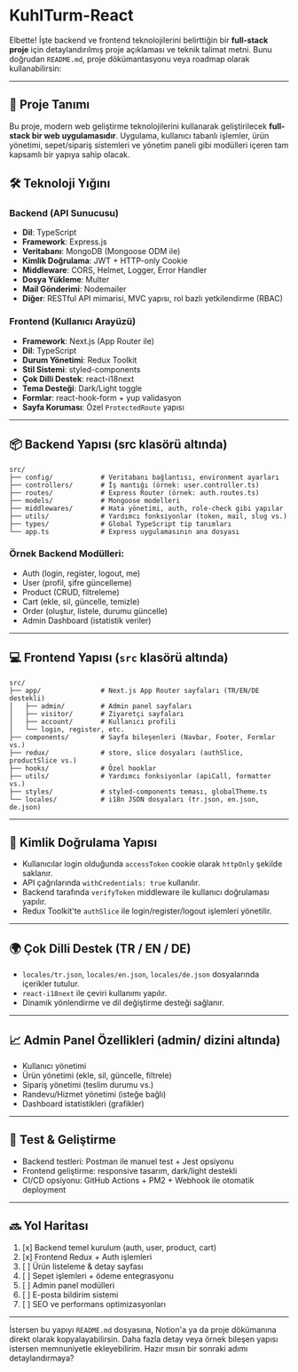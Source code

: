 # KuhlTurm-React
Elbette! İşte backend ve frontend teknolojilerini belirttiğin bir **full-stack proje** için detaylandırılmış proje açıklaması ve teknik talimat metni. Bunu doğrudan `README.md`, proje dökümantasyonu veya roadmap olarak kullanabilirsin:

---

## 🎯 Proje Tanımı

Bu proje, modern web geliştirme teknolojilerini kullanarak geliştirilecek **full-stack bir web uygulamasıdır**. Uygulama, kullanıcı tabanlı işlemler, ürün yönetimi, sepet/sipariş sistemleri ve yönetim paneli gibi modülleri içeren tam kapsamlı bir yapıya sahip olacak.

## 🛠 Teknoloji Yığını

### Backend (API Sunucusu)
- **Dil**: TypeScript  
- **Framework**: Express.js  
- **Veritabanı**: MongoDB (Mongoose ODM ile)  
- **Kimlik Doğrulama**: JWT + HTTP-only Cookie  
- **Middleware**: CORS, Helmet, Logger, Error Handler  
- **Dosya Yükleme**: Multer  
- **Mail Gönderimi**: Nodemailer  
- **Diğer**: RESTful API mimarisi, MVC yapısı, rol bazlı yetkilendirme (RBAC)

### Frontend (Kullanıcı Arayüzü)
- **Framework**: Next.js (App Router ile)  
- **Dil**: TypeScript  
- **Durum Yönetimi**: Redux Toolkit  
- **Stil Sistemi**: styled-components  
- **Çok Dilli Destek**: react-i18next  
- **Tema Desteği**: Dark/Light toggle  
- **Formlar**: react-hook-form + yup validasyon  
- **Sayfa Koruması**: Özel `ProtectedRoute` yapısı  

---

## 📦 Backend Yapısı (src klasörü altında)

```
src/
├── config/            # Veritabanı bağlantısı, environment ayarları
├── controllers/       # İş mantığı (örnek: user.controller.ts)
├── routes/            # Express Router (örnek: auth.routes.ts)
├── models/            # Mongoose modelleri
├── middlewares/       # Hata yönetimi, auth, role-check gibi yapılar
├── utils/             # Yardımcı fonksiyonlar (token, mail, slug vs.)
├── types/             # Global TypeScript tip tanımları
└── app.ts             # Express uygulamasının ana dosyası
```

### Örnek Backend Modülleri:
- Auth (login, register, logout, me)
- User (profil, şifre güncelleme)
- Product (CRUD, filtreleme)
- Cart (ekle, sil, güncelle, temizle)
- Order (oluştur, listele, durumu güncelle)
- Admin Dashboard (istatistik veriler)

---

## 💻 Frontend Yapısı (`src` klasörü altında)

```
src/
├── app/               # Next.js App Router sayfaları (TR/EN/DE destekli)
│   ├── admin/         # Admin panel sayfaları
│   ├── visitor/       # Ziyaretçi sayfaları
│   ├── account/       # Kullanıcı profili
│   └── login, register, etc.
├── components/        # Sayfa bileşenleri (Navbar, Footer, Formlar vs.)
├── redux/             # store, slice dosyaları (authSlice, productSlice vs.)
├── hooks/             # Özel hooklar
├── utils/             # Yardımcı fonksiyonlar (apiCall, formatter vs.)
├── styles/            # styled-components teması, globalTheme.ts
└── locales/           # i18n JSON dosyaları (tr.json, en.json, de.json)
```

---

## 🔐 Kimlik Doğrulama Yapısı

- Kullanıcılar login olduğunda `accessToken` cookie olarak `httpOnly` şekilde saklanır.
- API çağrılarında `withCredentials: true` kullanılır.
- Backend tarafında `verifyToken` middleware ile kullanıcı doğrulaması yapılır.
- Redux Toolkit'te `authSlice` ile login/register/logout işlemleri yönetilir.

---

## 🌍 Çok Dilli Destek (TR / EN / DE)

- `locales/tr.json`, `locales/en.json`, `locales/de.json` dosyalarında içerikler tutulur.
- `react-i18next` ile çeviri kullanımı yapılır.
- Dinamik yönlendirme ve dil değiştirme desteği sağlanır.

---

## 📈 Admin Panel Özellikleri (admin/ dizini altında)

- Kullanıcı yönetimi
- Ürün yönetimi (ekle, sil, güncelle, filtrele)
- Sipariş yönetimi (teslim durumu vs.)
- Randevu/Hizmet yönetimi (isteğe bağlı)
- Dashboard istatistikleri (grafikler)

---

## 🧪 Test & Geliştirme

- Backend testleri: Postman ile manuel test + Jest opsiyonu
- Frontend geliştirme: responsive tasarım, dark/light destekli
- CI/CD opsiyonu: GitHub Actions + PM2 + Webhook ile otomatik deployment

---

## 🔜 Yol Haritası

1. [x] Backend temel kurulum (auth, user, product, cart)
2. [x] Frontend Redux + Auth işlemleri
3. [ ] Ürün listeleme & detay sayfası
4. [ ] Sepet işlemleri + ödeme entegrasyonu
5. [ ] Admin panel modülleri
6. [ ] E-posta bildirim sistemi
7. [ ] SEO ve performans optimizasyonları

---

İstersen bu yapıyı `README.md` dosyasına, Notion'a ya da proje dökümanına direkt olarak kopyalayabilirsin. Daha fazla detay veya örnek bileşen yapısı istersen memnuniyetle ekleyebilirim. Hazır mısın bir sonraki adımı detaylandırmaya?
